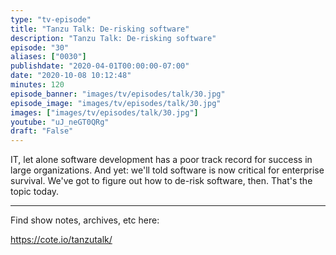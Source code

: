 ```yaml
---
type: "tv-episode"
title: "Tanzu Talk: De-risking software"
description: "Tanzu Talk: De-risking software"
episode: "30"
aliases: ["0030"]
publishdate: "2020-04-01T00:00:00-07:00"
date: "2020-10-08 10:12:48"
minutes: 120
episode_banner: "images/tv/episodes/talk/30.jpg"
episode_image: "images/tv/episodes/talk/30.jpg"
images: ["images/tv/episodes/talk/30.jpg"]
youtube: "uJ_neGT0QRg"
draft: "False"
---
```


IT, let alone software development has a poor track record for success in large organizations. And yet: we'll told software is now critical for enterprise survival. We've got to figure out how to de-risk software, then. That's the topic today.

----

Find show notes, archives, etc here:

https://cote.io/tanzutalk/